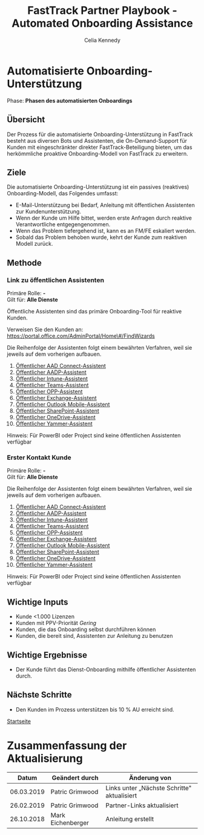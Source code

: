 ﻿---  
# required metadata  
title: FastTrack Partner Playbook - Automated Onboarding Assistance
description: FastTrack Partner Playbook - Automated Onboarding Assistance
author: Celia Kennedy
ms.author: v-cekenn
manager: pagrim
ms.date: 5/2/19
ms.topic: playbook
ms.prod: non-product-specific
ms.custom: partner-playbook
ft.audience: partner  
ft.owner: pagrim
---  

# Automatisierte Onboarding-Unterstützung

Phase: **Phasen des automatisierten Onboardings**

## Übersicht

Der Prozess für die automatisierte Onboarding-Unterstützung in FastTrack besteht aus diversen Bots und Assistenten, die On-Demand-Support für Kunden mit eingeschränkter direkter FastTrack-Beteiligung bieten, um das herkömmliche proaktive Onboarding-Modell von FastTrack zu erweitern.

## Ziele

Die automatisierte Onboarding-Unterstützung ist ein passives (reaktives) Onboarding-Modell, das Folgendes umfasst:

  - E-Mail-Unterstützung bei Bedarf, Anleitung mit öffentlichen Assistenten zur Kundenunterstützung.
  - Wenn der Kunde um Hilfe bittet, werden erste Anfragen durch reaktive Verantwortliche entgegengenommen.
  - Wenn das Problem tiefergehend ist, kann es an FM/FE eskaliert werden.
  - Sobald das Problem behoben wurde, kehrt der Kunde zum reaktiven Modell zurück.

## Methode

### Link zu öffentlichen Assistenten

Primäre Rolle: **-**  
Gilt für: **Alle Dienste**

Öffentliche Assistenten sind das primäre Onboarding-Tool für reaktive Kunden.

Verweisen Sie den Kunden an: https://portal.office.com/AdminPortal/Home\#/FindWizards

Die Reihenfolge der Assistenten folgt einem bewährten Verfahren, weil sie jeweils auf dem vorherigen aufbauen.

1.  [Öffentlicher AAD Connect-Assistent](http://aka.ms/aadconnectpwsync)
2.  [Öffentlicher AADP-Assistent](https://aka.ms/azureadpdeploy)
3.  [Öffentlicher Intune-Assistent](https://aka.ms/intuneguidance)
4.  [Öffentlicher Teams-Assistent](http://aka.ms/teamsguidance)
5.  [Öffentlicher OPP-Assistent](http://aka.ms/o365proplusdeploy)
6.  [Öffentlicher Exchange-Assistent](https://aka.ms/office365setup)
7.  [Öffentlicher Outlook Mobile-Assistent](https://aka.ms/officeappguidance)
8.  [Öffentlicher SharePoint-Assistent](http://aka.ms/sharepointonlinedeploy)
9.  [Öffentlicher OneDrive-Assistent](https://aka.ms/od4bguidance)
10. [Öffentlicher Yammer-Assistent](http://aka.ms/yammerdeploy)

Hinweis: Für PowerBI oder Project sind keine öffentlichen Assistenten verfügbar

### Erster Kontakt Kunde

Primäre Rolle: **-**  
Gilt für: **Alle Dienste**

Die Reihenfolge der Assistenten folgt einem bewährten Verfahren, weil sie jeweils auf dem vorherigen aufbauen.

1.  [Öffentlicher AAD Connect-Assistent](http://aka.ms/aadconnectpwsync)
2.  [Öffentlicher AADP-Assistent](https://aka.ms/azureadpdeploy)
3.  [Öffentlicher Intune-Assistent](https://aka.ms/intuneguidance)
4.  [Öffentlicher Teams-Assistent](http://aka.ms/teamsguidance)
5.  [Öffentlicher OPP-Assistent](http://aka.ms/o365proplusdeploy)
6.  [Öffentlicher Exchange-Assistent](https://aka.ms/office365setup)
7.  [Öffentlicher Outlook Mobile-Assistent](https://aka.ms/officeappguidance)
8.  [Öffentlicher SharePoint-Assistent](http://aka.ms/sharepointonlinedeploy)
9.  [Öffentlicher OneDrive-Assistent](https://aka.ms/od4bguidance)
10. [Öffentlicher Yammer-Assistent](http://aka.ms/yammerdeploy)

Hinweis: Für PowerBI oder Project sind keine öffentlichen Assistenten verfügbar

## Wichtige Inputs

  - Kunde \<1.000 Lizenzen
  - Kunden mit PPV-Priorität *Gering*
  - Kunden, die das Onboarding selbst durchführen können
  - Kunden, die bereit sind, Assistenten zur Anleitung zu benutzen

## Wichtige Ergebnisse

  - Der Kunde führt das Dienst-Onboarding mithilfe öffentlicher Assistenten durch.

## Nächste Schritte

  - Den Kunden im Prozess unterstützen bis 10 % AU erreicht sind.
  
[Startseite](http://partner-docs.microsoft.com)

# Zusammenfassung der Aktualisierung

| Datum       | Geändert durch       | Änderung von          |
| ---------- | ----------------- | ----------------      |
| 06.03.2019 | Patric Grimwood   | Links unter „Nächste Schritte" aktualisiert |
| 26.02.2019 | Patric Grimwood   | Partner-Links aktualisiert |
| 26.10.2018 | Mark Eichenberger | Anleitung erstellt      |